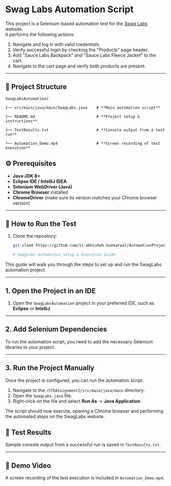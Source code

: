 # Swag Labs Automation Script  

This project is a Selenium-based automation test for the [Swag Labs](https://www.saucedemo.com/) website.  
It performs the following actions:  

1. Navigate and log in with valid credentials.  
2. Verify successful login by checking the "Products" page header.  
3. Add "Sauce Labs Backpack" and "Sauce Labs Fleece Jacket" to the cart.  
4. Navigate to the cart page and verify both products are present.  

---

## 📂 Project Structure  

```
SwagLabsAutomation/

├── src/main/java/main/SwagLabs.java    # **Main automation script**

├── README.md                           # **Project setup & instructions**

├── TestResults.txt                     # **Console output from a test run**

└── Automation_Demo.mp4                 # **Screen recording of test execution**

```


## ⚙️ Prerequisites  

- **Java JDK 8+**  
- **Eclipse IDE / IntelliJ IDEA**  
- **Selenium WebDriver (Java)**  
- **Chrome Browser** installed  
- **ChromeDriver** (make sure its version matches your Chrome browser version)  

---

## 🚀 How to Run the Test  

1. Clone the repository:  
   ```bash
   git clone https://github.com/11-abhishek-kankarwal/AutomationProjects.git

   # SwagLabs Automation Setup & Execution Guide

This guide will walk you through the steps to set up and run the SwagLabs automation project.

---

## 1. Open the Project in an IDE

1.  Open the `SwagLabsAutomation` project in your preferred IDE, such as **Eclipse** or **IntelliJ**.

---

## 2. Add Selenium Dependencies

To run the automation script, you need to add the necessary Selenium libraries to your project.


---

## 3. Run the Project Manually

Once the project is configured, you can run the automation script.

1.  Navigate to the `/STEAssignment2/src/main/java/main` directory.
2.  Open the `SwagLabs.java` file.
3.  Right-click on the file and select **Run As** -> **Java Application**.

The script should now execute, opening a Chrome browser and performing the automated steps on the SwagLabs website.

## 🧪 Test Results

Sample console output from a successful run is saved in `TestResults.txt`.

---

## 🎥 Demo Video

A screen recording of the test execution is included in `Automation_Demo.mp4`.
